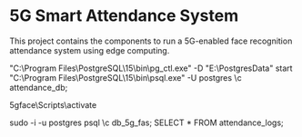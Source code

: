 # 5G Smart Attendance System

This project contains the components to run a 5G-enabled face recognition attendance system using edge computing.

"C:\Program Files\PostgreSQL\15\bin\pg_ctl.exe" -D "E:\PostgresData" start
"C:\Program Files\PostgreSQL\15\bin\psql.exe" -U postgres
\c attendance_db;

5gface\Scripts\activate

sudo -i -u postgres
psql
\c db_5g_fas;
SELECT * FROM attendance_logs;